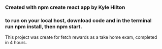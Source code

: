### Created with npm create react app by Kyle Hilton

### to run on your local host, download code and in the terminal run npm install, then npm start.


This project was create for fetch rewards as a take home exam, completed in 4 hours. 
